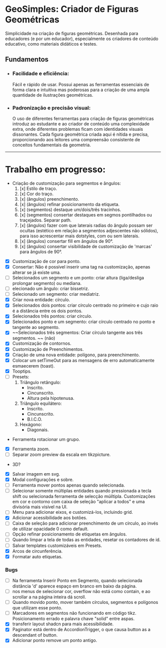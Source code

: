 # GeoSimples: Criador de Figuras Geométricas

Simplicidade na criação de figuras geométricas. Desenhada para educadores (e por um educador), especialmente os criadores de conteúdo educativo, como materiais didáticos e testes.

## Fundamentos

- ### Facilidade e eficiência:
  Fácil e rápido de usar. Possui apenas as ferramentas essenciais de forma clara e intuitiva mas poderosas para a criação de uma ampla quantidade de ilustrações geométricas.
- ### Padronização e precisão visual:
  O uso de diferentes ferramentas para criação de figuras geométricas introduz ao estudante e ao criador de conteúdo uma complexidade extra, onde diferentes problemas ficam com identidades visuais dissonantes. Cada figura geométrica criada aqui é nítida e precisa, proporcionando aos leitores uma compreensão consistente de conceitos fundamentais da geometria.

---

# Trabalho em progresso:

- Criação de customização para segmentos e ângulos:
  1. [x] Estilo de traço.
  2. [x] Cor do traço.
  3. [x] (ângulos) preenchimento.
  4. [x] (ângulos) refinar posicionamento da etiqueta.
  5. [x] (segmentos) destaque um/dois/três tracinhos.
  6. [x] (segmentos) consertar destaques em segmos pontilhados ou traçejados. Separar path.
  7. [x] (ângulos) fazer com que laterais radias do ângulo possam ser ocultas (estético em relação a segmentos adjescentes não sólidos), para isso acrescentar mais dotstyles, com ou sem laterais.
  8. [x] (ângulos) consertar fill em ângulos de 90°.
  9. [x] (ângulos) consertar visibilidade de customização de 'marcas' para ângulos de 90°.
- [x] Customização de cor para ponto.
- [x] Consertar: Não é possível inserir uma tag na customização, apenas alterar se já existe uma.
- [ ] Selecionados um segmento e um ponto: criar altura (liga/desliga prolongar segmento) ou mediana.
- [ ] elecionado um ângulo: criar bissetriz.
- [ ] Selecionado um segmento: criar mediatriz.
- [x] Criar nova entidade: círculo.
- [x] Selecionados dois pontos: criar círculo centrado no primeiro e cujo raio é a distância entre os dois pontos.
- [x] Selecionados três pontos: criar círculo.
- [x] Selecionados ponto e um segmento: criar círculo centrado no ponto e tangente ao segmento.
- [x] ~~Selecionados três segmentos: Criar círculo tangente aos três segmentos. ~~ (não)
- [x] Customização de contornos.
- [x] Customização de Preenchimentos.
- [x] Criação de uma nova entidade: polígono, para preenchimento.
- [x] Colocar um setTimeOut para as mensagens de erro automaticamente esmaecerem (toast).
- [x] Tooptips.
- [ ] Presets:
  1. Triângulo retângulo:
     - Inscrito.
     - Cincunscrito.
     - Altura pela hipotenusa.
  2. Triângulo equilátero:
     - Inscrito.
     - Cincunscrito.
     - B.I.C.O.
  3. Hexágono:
     - Diagonais.
- Ferramenta rotacionar um grupo.
- [x] Ferramenta zoom.
- [ ] Separar zoom preview da escala em tikzpicture.
- 3D?
- [x] Salvar imagem em svg.
- [x] Modal configurações e sobre.
- [ ] Ferramenta mover pontos apenas quando selecionada.
- [ ] Selecionar somente múltiplas entidades quando pressionada a tecla shift ou selecionada ferramenta de selecção múiltipla. Customizações em cor e contorno com caixa de seleção "aplicar a todos" e uma divisória mais visível na UI.
- [ ] Menu para adicionar eixos, e customizá-los, incluindo grid.
- [x] Adicionar acessibilidade aos botões.
- [ ] Caixa de seleção para adicionar preenchimento de um círculo, ao invés de utilizar opacidade 0 como default.
- [ ] Opção refinar posicionamento de etiquetas em ângulos.
- [ ] Quando limpar a tela de todas as entidades, resetar os contadores de id.
- [ ] Salvar templates customizáveis em Presets.
- [x] Arcos de circunferência.
- [x] Formatar auto etiquetas.

### Bugs

- [ ] Na ferramenta Inserir Ponto em Segmento, quando selecionada distância 'd' aparece espaço em branco em baixo da página.
- [ ] nos menus de selecionar cor, overflow não está como contain, e ao scrollar a na página inteira dá scroll.
- [ ] Quando movido ponto, mover também círculos, segmentos e polígonos que utilizam esse ponto.
- [ ] Marcadores em segmentos não funcionando em código tikz. Posicionamento errado e palavra chave "solid" entre aspas.
- [x] transferir layout shadcn para mais acessibilidade.
- [x] Paginator está dentro de AccordionTrigger, o que causa button as a descendant of button.
- [x] Adicionar ponto remove um ponto antigo.